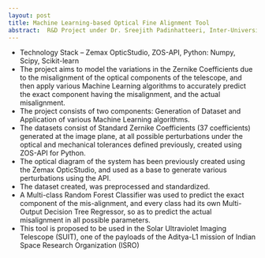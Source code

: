 ```yaml
---
layout: post
title: Machine Learning-based Optical Fine Alignment Tool
abstract:  R&D Project under Dr. Sreejith Padinhatteeri, Inter-University Centre for Astronomy and Astrophysics, Pune. 
---
```

- Technology Stack – Zemax OpticStudio, ZOS-API, Python: Numpy, Scipy, Scikit-learn
- The project aims to model the variations in the Zernike Coefficients due to the misalignment of the optical components of the telescope, and then apply various Machine Learning algorithms to accurately predict the exact component having the misalignment, and the actual misalignment.
- The project consists of two components: Generation of Dataset and Application of various Machine Learning algorithms.
- The datasets consist of Standard Zernike Coefficients (37 coefficients) generated at the image plane, at all possible perturbations under the optical and mechanical tolerances defined previously, created using ZOS-API for Python.
- The optical diagram of the system has been previously created using the Zemax OpticStudio, and used as a base to generate various perturbations using the API.
- The dataset created, was preprocessed and standardized.
- A Multi-class Random Forest Classifier was used to predict the exact component of the mis-alignment, and every class had its own Multi-Output Decision Tree Regressor, so as to predict the actual misalignment in all possible parameters.
- This tool is proposed to be used in the Solar Ultraviolet Imaging Telescope (SUIT), one of the payloads of the Aditya-L1 mission of Indian Space Research Organization (ISRO) 